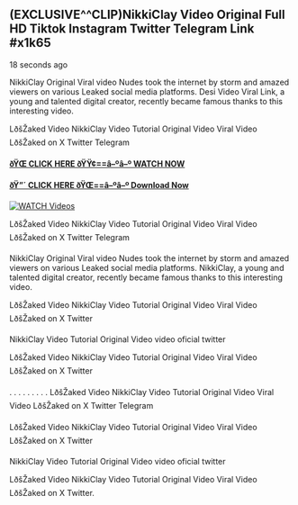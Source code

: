## (EXCLUSIVE^^CLIP)NikkiClay Video Original Full HD Tiktok Instagram Twitter Telegram Link #x1k65

18 seconds ago

NikkiClay Original Viral video Nudes took the internet by storm and amazed viewers on various Leaked social media platforms. Desi Video Viral Link, a young and talented digital creator, recently became famous thanks to this interesting video.

LðšŽaked Video NikkiClay Video Tutorial Original Video Viral Video LðšŽaked on X Twitter Telegram

**[ðŸŒ CLICK HERE ðŸŸ¢==â–ºâ–º WATCH NOW](https://clips-mediaa.blogspot.com/2025/02/video-viral-download.html)**

**[ðŸ”´ CLICK HERE ðŸŒ==â–ºâ–º Download Now](https://clips-mediaa.blogspot.com/2025/02/video-viral-download.html)**

[![WATCH Videos](https://i.imgur.com/dJHk4Zq.gif)](https://clips-mediaa.blogspot.com/2025/02/video-viral-download.html)

LðšŽaked Video NikkiClay Video Tutorial Original Video Viral Video LðšŽaked on X Twitter Telegram

NikkiClay Original Viral video Nudes took the internet by storm and amazed viewers on various Leaked social media platforms. NikkiClay, a young and talented digital creator, recently became famous thanks to this interesting video.

LðšŽaked Video NikkiClay Video Tutorial Original Video Viral Video LðšŽaked on X Twitter

NikkiClay Video Tutorial Original Video video oficial twitter

LðšŽaked Video NikkiClay Video Tutorial Original Video Viral Video LðšŽaked on X Twitter

. . . . . . . . . LðšŽaked Video NikkiClay Video Tutorial Original Video Viral Video LðšŽaked on X Twitter Telegram

LðšŽaked Video NikkiClay Video Tutorial Original Video Viral Video LðšŽaked on X Twitter

NikkiClay Video Tutorial Original Video video oficial twitter

LðšŽaked Video NikkiClay Video Tutorial Original Video Viral Video LðšŽaked on X Twitter.